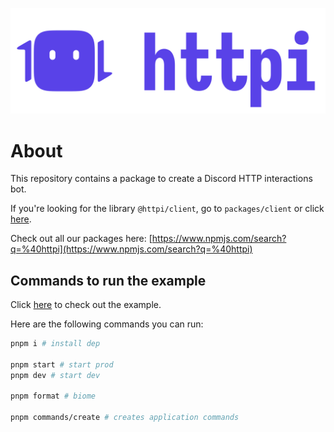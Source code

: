 ![httpi logo](assets/httpi_transparent.svg)

# About

This repository contains a package to create a Discord HTTP interactions bot.

If you're looking for the library `@httpi/client`, go to `packages/client` or click [here](https://github.com/real2two/httpi/tree/main/packages/client).

Check out all our packages here: [https://www.npmjs.com/search?q=%40httpi](https://www.npmjs.com/search?q=%40httpi)

## Commands to run the example

Click [here](https://github.com/real2two/httpi/tree/main/apps/example) to check out the example.

Here are the following commands you can run:

```bash
pnpm i # install dep

pnpm start # start prod
pnpm dev # start dev

pnpm format # biome

pnpm commands/create # creates application commands
```
